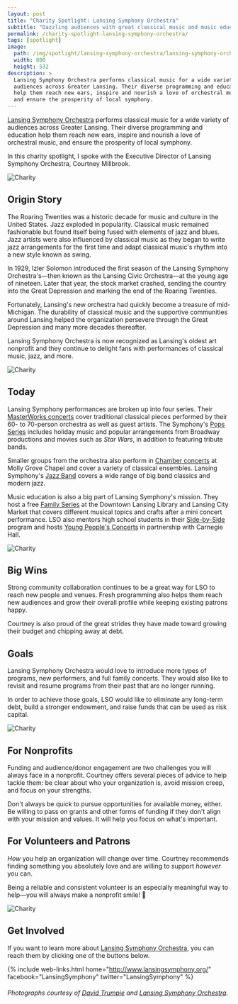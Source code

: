 ```yaml
---
layout: post
title: "Charity Spotlight: Lansing Symphony Orchestra"
subtitle: "Dazzling audiences with great classical music and music education."
permalink: /charity-spotlight-lansing-symphony-orchestra/
tags: [spotlight]
image:
  path: /img/spotlight/lansing-symphony-orchestra/lansing-symphony-orchestra-conducting.jpg
  width: 800
  height: 532
description: >
  Lansing Symphony Orchestra performs classical music for a wide variety of
  audiences across Greater Lansing. Their diverse programming and education
  help them reach new ears, inspire and nourish a love of orchestral music,
  and ensure the prosperity of local symphony.
---
```


[Lansing Symphony Orchestra][1] performs classical music for a wide variety of audiences across Greater Lansing. Their diverse programming and education help them reach new ears, inspire and nourish a love of orchestral music, and ensure the prosperity of local symphony.

In this charity spotlight, I spoke with the Executive Director of Lansing Symphony Orchestra, Courtney Millbrook.

![][3]

## Origin Story

The Roaring Twenties was a historic decade for music and culture in the United States. Jazz exploded in popularity. Classical music remained fashionable but found itself being fused with elements of jazz and blues. Jazz artists were also influenced by classical music as they began to write jazz arrangements for the first time and adapt classical music's rhythm into a new style known as swing.

In 1929, Izler Solomon introduced the first season of the Lansing Symphony Orchestra's&mdash;then known as the Lansing Civic Orchestra&mdash;at the young age of nineteen. Later that year, the stock market crashed, sending the country into the Great Depression and marking the end of the Roaring Twenties.

Fortunately, Lansing's new orchestra had quickly become a treasure of mid-Michigan. The durability of classical music and the supportive communities around Lansing helped the organization persevere through the Great Depression and many more decades thereafter.

Lansing Symphony Orchestra is now recognized as Lansing's oldest art nonprofit and they continue to delight fans with performances of classical music, jazz, and more.

![][2]

## Today

Lansing Symphony performances are broken up into four series. Their [MasterWorks concerts][7] cover traditional classical pieces performed by their 60- to 70-person orchestra as well as guest artists. The Symphony's [Pops Series][8] includes holiday music and popular arrangements from Broadway productions and movies such as _Star Wars_, in addition to featuring tribute bands.

Smaller groups from the orchestra also perform in [Chamber concerts][9] at Molly Grove Chapel and cover a variety of classical ensembles. Lansing Symphony's [Jazz Band][10] covers a wide range of big band classics and modern jazz.

Music education is also a big part of Lansing Symphony's mission. They host a free [Family Series][11] at the Downtown Lansing Library and Lansing City Market that covers different musical topics and crafts after a mini concert performance. LSO also mentors high school students in their [Side-by-Side][12] program and hosts [Young People's Concerts][13] in partnership with Carnegie Hall.

![][4]

## Big Wins

Strong community collaboration continues to be a great way for LSO to reach new people and venues. Fresh programming also helps them reach new audiences and grow their overall profile while keeping existing patrons happy.

Courtney is also proud of the great strides they have made toward growing their budget and chipping away at debt.

## Goals

Lansing Symphony Orchestra would love to introduce more types of programs, new performers, and full family concerts. They would also like to revisit and resume programs from their past that are no longer running.

In order to achieve those goals, LSO would like to eliminate any long-term debt, build a stronger endowment, and raise funds that can be used as risk capital.

![][5]

## For Nonprofits

Funding and audience/donor engagement are two challenges you will always face in a nonprofit. Courtney offers several pieces of advice to help tackle them: be clear about who your organization is, avoid mission creep, and focus on your strengths.

Don't always be quick to pursue opportunities for available money, either. Be willing to pass on grants and other forms of funding if they don't align with your mission and values. It will help you focus on what's important.

## For Volunteers and Patrons

_How_ you help an organization will change over time. Courtney recommends finding something you absolutely love and are willing to support _however_ you can.

Being a reliable and consistent volunteer is an especially meaningful way to help&mdash;you will always make a nonprofit smile! 🙂

![][6]

## Get Involved

If you want to learn more about [Lansing Symphony Orchestra][1], you can reach them by clicking one of the buttons below.

{% include web-links.html home="http://www.lansingsymphony.org/" facebook="LansingSymphony" twitter="LansingSymphony" %}

###### Photographs courtesy of [David Trumpie][14] and [Lansing Symphony Orchestra][1].



[1]: http://www.lansingsymphony.org/ "Lansing Symphony Orchestra Homepage"
[2]: /img/spotlight/lansing-symphony-orchestra/lansing-symphony-orchestra-brass.jpg "Charity"
[3]: /img/spotlight/lansing-symphony-orchestra/lansing-symphony-orchestra-conducting.jpg "Charity"
[4]: /img/spotlight/lansing-symphony-orchestra/lansing-symphony-orchestra-recorder.jpg "Charity"
[5]: /img/spotlight/lansing-symphony-orchestra/lansing-symphony-orchestra-string.jpg "Charity"
[6]: /img/spotlight/lansing-symphony-orchestra/lansing-symphony-orchestra-youth-patrons.jpg "Charity"
[7]: http://lansingsymphony.org/SeasonProfile/SeasonProfileMasterWorks/tabid/83/Default.aspx "Lansing Symphony Orchestra's MasterWorks Series"
[8]: http://lansingsymphony.org/SeasonProfile/SeasonProfilePops/tabid/85/Default.aspx "Lansing Symphony Orchestra's Pops Series"
[9]: http://lansingsymphony.org/SeasonProfile/SeasonProfileChamberConcerts/tabid/84/Default.aspx "Lansing Symphony Orchestra's Chamber Series"
[10]: http://lansingsymphony.org/SeasonProfile/SeasonProfileBigBand/tabid/86/Default.aspx "Lansing Symphony Orchestra's Jazz Band"
[11]: http://www.lansingsymphony.org/Portals/0/Family%20Series%20Flyer_1.pdf "Lansing Symphony Orchestra's Family Series at the Library Program"
[12]: http://www.lansingsymphony.org/Education/SidebySidePerformance/tabid/165/Default.aspx "Lansing Symphony Orchestra's Side-by-Side Program"
[13]: http://www.lansingsymphony.org/Education/YoungPeoplesConcerts/tabid/79/Default.aspx "Lansing Symphony Orchestra's Young People's Concerts"
[14]: https://www.facebook.com/david.trumpie "David Trumpie on Facebook"
